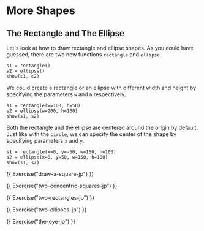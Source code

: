 # More Shapes

## The Rectangle and The Ellipse

Let's look at how to draw rectangle and ellipse shapes. As you could have
guessed, there are two new functions `rectangle` and `ellipse`.

```{.joy .example #rectangle}
s1 = rectangle()
s2 = ellipse()
show(s1, s2)
```

We could create a rectangle or an ellipse with different width and height
by specifying the parameters `w` and `h` respectively.

```{.joy .example #rectangle-wh}
s1 = rectangle(w=100, h=50)
s2 = ellipse(w=200, h=100)
show(s1, s2)
```

Both the rectangle and the ellipse are centered around the origin by
default. Just like with the `circle`, we can specify the center of the
shape by specifying parameters `x` and `y`.

```{.joy .example #rectangle-xy}
s1 = rectangle(x=0, y=-50, w=150, h=100)
s2 = ellipse(x=0, y=50, w=150, h=100)
show(s1, s2)
```

{{ Exercise("draw-a-square-jp") }}

{{ Exercise("two-concentric-squares-jp") }}

{{ Exercise("two-rectangles-jp") }}

{{ Exercise("two-ellipses-jp") }}

{{ Exercise("the-eye-jp") }}
